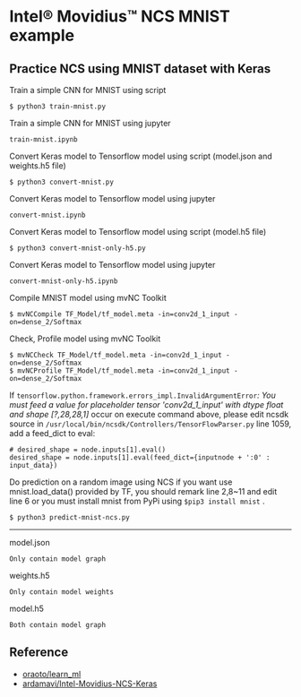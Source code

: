# Intel® Movidius™ NCS MNIST example

## Practice NCS using MNIST dataset with Keras

Train a simple CNN for MNIST using script

```
$ python3 train-mnist.py
```

Train a simple CNN for MNIST using jupyter

```
train-mnist.ipynb
```

Convert Keras model to Tensorflow model using script (model.json and weights.h5 file)

```
$ python3 convert-mnist.py
```

Convert Keras model to Tensorflow model using jupyter

```
convert-mnist.ipynb
```

Convert Keras model to Tensorflow model using script (model.h5 file)

```
$ python3 convert-mnist-only-h5.py
```

Convert Keras model to Tensorflow model using jupyter

```
convert-mnist-only-h5.ipynb
```

Compile MNIST model using mvNC Toolkit

```
$ mvNCCompile TF_Model/tf_model.meta -in=conv2d_1_input -on=dense_2/Softmax
```

Check, Profile  model using mvNC Toolkit

```
$ mvNCCheck TF_Model/tf_model.meta -in=conv2d_1_input -on=dense_2/Softmax
$ mvNCProfile TF_Model/tf_model.meta -in=conv2d_1_input -on=dense_2/Softmax
```

If `tensorflow.python.framework.errors_impl.InvalidArgumentError`*: You must feed a value for placeholder tensor 'conv2d_1_input' with dtype float and shape [?,28,28,1]* occur on execute command above, please edit ncsdk source in `/usr/local/bin/ncsdk/Controllers/TensorFlowParser.py` line 1059, add a feed_dict to eval:

```
# desired_shape = node.inputs[1].eval() 
desired_shape = node.inputs[1].eval(feed_dict={inputnode + ':0' : input_data}) 
```

Do prediction on a random image using NCS
if you want use mnist.load_data() provided by TF, you should remark line 2,8~11 and edit line 6
or you must install mnist from PyPi using `$pip3 install mnist` .

```
$ python3 predict-mnist-ncs.py
```

---

model.json

```
Only contain model graph
```

weights.h5

```
Only contain model weights
```

model.h5

```
Both contain model graph
```


## Reference

+ [oraoto/learn_ml](https://github.com/oraoto/learn_ml/blob/master/ncs/README.md)
+ [ardamavi/Intel-Movidius-NCS-Keras](https://github.com/ardamavi/Intel-Movidius-NCS-Keras)
